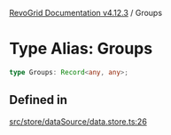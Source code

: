 [RevoGrid Documentation v4.12.3](README.md) / Groups

# Type Alias: Groups

```ts
type Groups: Record<any, any>;
```

## Defined in

[src/store/dataSource/data.store.ts:26](https://github.com/revolist/revogrid/blob/d8faaf908685ef9767dc3ea8ccad1628e41fbf76/src/store/dataSource/data.store.ts#L26)
